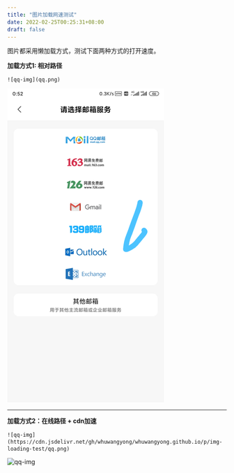 ```yaml
---
title: "图片加载网速测试"
date: 2022-02-25T00:25:31+08:00
draft: false
---
```



图片都采用懒加载方式，测试下面两种方式的打开速度。

**加载方式1: 相对路径**
```
![qq-img](qq.png)
```
![qq-img](qq.png)

---

**加载方式2：在线路径 + cdn加速**
```
![qq-img](https://cdn.jsdelivr.net/gh/whuwangyong/whuwangyong.github.io/p/img-loading-test/qq.png)
```
![qq-img](https://cdn.jsdelivr.net/gh/whuwangyong/whuwangyong.github.io/p/img-loading-test/qq.png)

